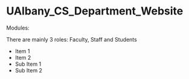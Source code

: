 # UAlbany_CS_Department_Website

Modules:
 
There are mainly 3 roles: Faculty, Staff and Students

 - Item 1
 - Item 2
  - Sub Item 1
  - Sub Item 2
